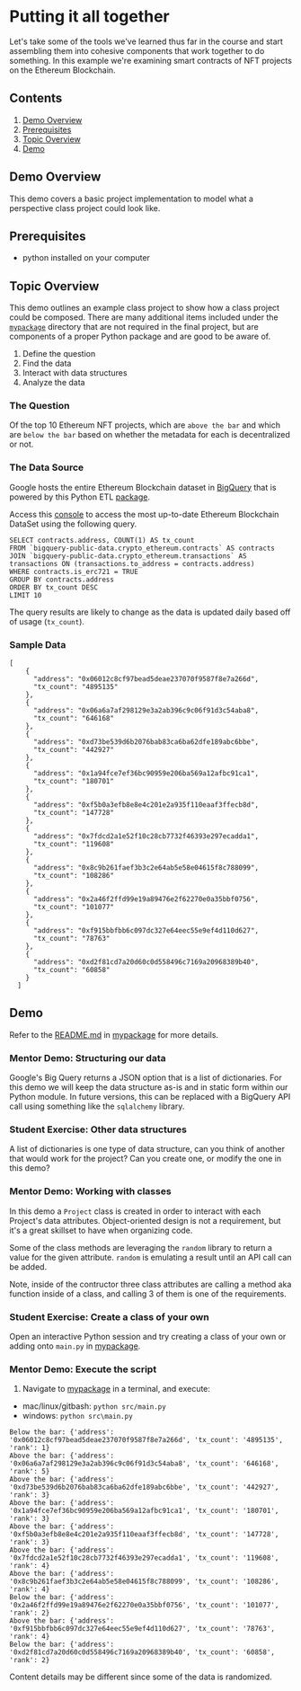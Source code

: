 # Putting it all together
Let's take some of the tools we've learned thus far in the course and start assembling them into cohesive components that work together to do something.  In this example we're examining smart contracts of NFT projects on the Ethereum Blockchain.

## Contents
1. [Demo Overview](#demo-overview)
1. [Prerequisites](#prerequisites)
1. [Topic Overview](#topic-overview)
1. [Demo](#demo)

## Demo Overview

This demo covers a basic project implementation to model what a perspective class project could look like.

## Prerequisites

- python installed on your computer


## Topic Overview

This demo outlines an example class project to show how a class project could be composed.  There are many additional items included under the [`mypackage`](../putting-it-together/mypackage/) directory that are not required in the final project, but are components of a proper Python package and are good to be aware of.

1. Define the question
1. Find the data
1. Interact with data structures
1. Analyze the data

### The Question

Of the top 10 Ethereum NFT projects, which are `above the bar` and which are `below the bar` based on whether the metadata for each is decentralized or not.

### The Data Source

Google hosts the entire Ethereum Blockchain dataset in [BigQuery](https://cloud.google.com/blog/products/data-analytics/ethereum-bigquery-public-dataset-smart-contract-analytics) that is powered by this Python ETL [package](https://github.com/blockchain-etl/ethereum-etl).

Access this [console](https://console.cloud.google.com/marketplace/product/ethereum/crypto-ethereum-blockchain?project=codelouisville2022) to access the most up-to-date Ethereum Blockchain DataSet using the following query.

```
SELECT contracts.address, COUNT(1) AS tx_count
FROM `bigquery-public-data.crypto_ethereum.contracts` AS contracts
JOIN `bigquery-public-data.crypto_ethereum.transactions` AS transactions ON (transactions.to_address = contracts.address)
WHERE contracts.is_erc721 = TRUE
GROUP BY contracts.address
ORDER BY tx_count DESC
LIMIT 10
```

The query results are likely to change as the data is updated daily based off of usage (`tx_count`).

### Sample Data
```
[
    {
      "address": "0x06012c8cf97bead5deae237070f9587f8e7a266d",
      "tx_count": "4895135"
    },
    {
      "address": "0x06a6a7af298129e3a2ab396c9c06f91d3c54aba8",
      "tx_count": "646168"
    },
    {
      "address": "0xd73be539d6b2076bab83ca6ba62dfe189abc6bbe",
      "tx_count": "442927"
    },
    {
      "address": "0x1a94fce7ef36bc90959e206ba569a12afbc91ca1",
      "tx_count": "180701"
    },
    {
      "address": "0xf5b0a3efb8e8e4c201e2a935f110eaaf3ffecb8d",
      "tx_count": "147728"
    },
    {
      "address": "0x7fdcd2a1e52f10c28cb7732f46393e297ecadda1",
      "tx_count": "119608"
    },
    {
      "address": "0x8c9b261faef3b3c2e64ab5e58e04615f8c788099",
      "tx_count": "108286"
    },
    {
      "address": "0x2a46f2ffd99e19a89476e2f62270e0a35bbf0756",
      "tx_count": "101077"
    },
    {
      "address": "0xf915bbfbb6c097dc327e64eec55e9ef4d110d627",
      "tx_count": "78763"
    },
    {
      "address": "0xd2f81cd7a20d60c0d558496c7169a20968389b40",
      "tx_count": "60858"
    }
  ]
```

## Demo
Refer to the [README.md](./mypackage/README.md) in [mypackage](../putting-it-together/mypackage/) for more details.

### Mentor Demo: Structuring our data
Google's Big Query returns a JSON option that is a list of dictionaries.  For this demo we will keep the data structure as-is and in static form within our Python module.  In future versions, this can be replaced with a BigQuery API call using something like the `sqlalchemy` library.

### Student Exercise: Other data structures
A list of dictionaries is one type of data structure, can you think of another that would work for the project?  Can you create one, or modify the one in this demo?

### Mentor Demo: Working with classes
In this demo a `Project` class is created in order to interact with each Project's data attributes.  Object-oriented design is not a requirement, but it's a great skillset to have when organizing code.

Some of the class methods are leveraging the `random` library to return a value for the given attribute.  `random` is emulating a result until an API call can be added.  

Note, inside of the contructor three class attributes are calling a method aka function inside of a class, and calling 3 of them is one of the requirements.

### Student Exercise:  Create a class of your own
Open an interactive Python session and try creating a class of your own or adding onto `main.py` in [mypackage](../putting-it-together/mypackage/).

### Mentor Demo: Execute the script
1. Navigate to [mypackage](../putting-it-together/mypackage/) in a terminal, and execute: 
* mac/linux/gitbash: `python src/main.py`
* windows:  `python src\main.py`

```
Below the bar: {'address': '0x06012c8cf97bead5deae237070f9587f8e7a266d', 'tx_count': '4895135', 'rank': 1}
Above the bar: {'address': '0x06a6a7af298129e3a2ab396c9c06f91d3c54aba8', 'tx_count': '646168', 'rank': 5}
Above the bar: {'address': '0xd73be539d6b2076bab83ca6ba62dfe189abc6bbe', 'tx_count': '442927', 'rank': 3}
Above the bar: {'address': '0x1a94fce7ef36bc90959e206ba569a12afbc91ca1', 'tx_count': '180701', 'rank': 3}
Above the bar: {'address': '0xf5b0a3efb8e8e4c201e2a935f110eaaf3ffecb8d', 'tx_count': '147728', 'rank': 3}
Above the bar: {'address': '0x7fdcd2a1e52f10c28cb7732f46393e297ecadda1', 'tx_count': '119608', 'rank': 4}
Above the bar: {'address': '0x8c9b261faef3b3c2e64ab5e58e04615f8c788099', 'tx_count': '108286', 'rank': 4}
Below the bar: {'address': '0x2a46f2ffd99e19a89476e2f62270e0a35bbf0756', 'tx_count': '101077', 'rank': 2}
Above the bar: {'address': '0xf915bbfbb6c097dc327e64eec55e9ef4d110d627', 'tx_count': '78763', 'rank': 4}
Below the bar: {'address': '0xd2f81cd7a20d60c0d558496c7169a20968389b40', 'tx_count': '60858', 'rank': 2}
```
Content details may be different since some of the data is randomized.

